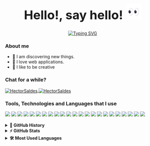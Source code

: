 <h1 style="font-size: 2.5rem; font-weight: bold; text-align: center;" align="center;">
Hello!, say hello!
<img src="./src/assets/img/eyes.gif" alt="hand" height="50" width="50"/>
</h1>

<p align="center">
<a href="https://hectorsaldes.netlify.app/"><img src="https://readme-typing-svg.herokuapp.com?font=JetBrains&weight=700&duration=2000&pause=1000&color=000000&background=FFD65A&center=true&vCenter=true&width=435&lines=HectorSaldes+%F0%9F%91%A8%E2%80%8D%F0%9F%92%BB" alt="Typing SVG" /></a>
</p>

<h3>About me</h3>

- 🎯 I am discovering new things.
- 🌌 I love web applications.
- 🤯 I like to be creative

<h3>Chat for a while?</h3>
<div>
<a href="https://t.me/HectorSaldes" target="blank">
<img align="center" src="https://img.shields.io/badge/Telegram-white?style=for-the-badge&logo=telegram&logoColor=white" alt="HectorSaldes" />
</a>
<a href="https://twitter.com/hectorsaldes" target="blank">
<img align="center" src="https://img.shields.io/badge/Twitter-white?style=for-the-badge&logo=Twitter" alt="HectorSaldes" />
</a>
</div>


<h3>Tools, Technologies and Languages that I use</h3>
<div>
<img src="https://img.shields.io/badge/Railway-13111c?style=for-the-badge&logo=railway&logoColor=fff"/>
<img src="https://img.shields.io/badge/React-202020?style=for-the-badge&logo=react&logoColor=5ccfee"/>
<img src="https://img.shields.io/badge/JavaScript-202020?style=for-the-badge&logo=javascript&logoColor=yellow"/>
<img src="https://img.shields.io/badge/Netlify-2f393b?style=for-the-badge&logo=Netlify"/>
<img src="https://img.shields.io/badge/Node.js-3c7f3a?style=for-the-badge&logo=node.js&logoColor=white"/>
<img src="https://img.shields.io/badge/MongoDB-219945?style=for-the-badge&logo=mongodb&logoColor=white"/>
<img src="https://img.shields.io/badge/Spring boot-219945?style=for-the-badge&logo=spring&logoColor=white"/>
<img src="https://img.shields.io/badge/Java-red?style=for-the-badge&logo=java"/>
<img src="https://img.shields.io/badge/HTML5-f1491c?&style=for-the-badge&logo=html5&logoColor=white"/>
<img src="https://img.shields.io/badge/Figma-white?style=for-the-badge&logo=figma"/>
<img src="https://img.shields.io/badge/Tailwindcss-white?style=for-the-badge&logo=Tailwindcss&logoColor=#08adcb"/>
<img src="https://img.shields.io/badge/Git-white?style=for-the-badge&logo=git"/>
<img src="https://img.shields.io/badge/Ubuntu-white?&style=for-the-badge&logo=ubuntu"/>
<img src="https://img.shields.io/badge/Notion-000?style=for-the-badge&logo=notion&logoColor=white"/>
<img src="https://img.shields.io/badge/Github-000?&style=for-the-badge&logo=github"/>
<img src="https://img.shields.io/badge/Spotify-000?&style=for-the-badge&logo=spotify"/>
<img src="https://img.shields.io/badge/Medium-000?&style=for-the-badge&logo=medium"/>
<img src="https://img.shields.io/badge/Unsplash-000?&style=for-the-badge&logo=unsplash"/>
<img src="https://img.shields.io/badge/Canva-454fe1?&style=for-the-badge&logo=Canva"/>
<img src="https://img.shields.io/badge/Visual Studio Code-0078d7?&style=for-the-badge&logo=visual-studio-code&logoColor=white"/>
<img src="https://img.shields.io/badge/Behance-0064f2?&style=for-the-badge&logo=behance"/>
<img src="https://img.shields.io/badge/Coolors-0c65ee?&style=for-the-badge&logo=coolors"/>
<img src="https://img.shields.io/badge/Lucidchart-f86b12?&style=for-the-badge&logo=lucidchart"/>
</div>
<br/>
<div>
    <details>
        <summary><strong>📜 GitHub History</strong></summary>
        <p>
		<img src="https://github-readme-stats.vercel.app/api?username=HectorSaldes&show_icons=true&count_private=true&theme=gruvbox&locale=en" alt="HectorSaldes" />
        </p>
    </details>
</div>
<div>
    <details>
        <summary><strong>⚡  GitHub Stats</strong></summary>
        <p>
		<img src="https://github-readme-streak-stats.herokuapp.com/?user=HectorSaldes&show_icons=true&count_private=true&theme=gruvbox&locale=en" alt="nivedin" />
        </p>
    </details>
</div>
<div>
    <details>
        <summary><strong>🛠️ Most Used Languages</strong></summary>
        <p>
		<img src="https://github-readme-stats.vercel.app/api/top-langs?username=HectorSaldes&show_icons=true&count_private=true&theme=gruvbox&locale=en&layout=compact" alt="nivedin" />
		</p>
    </details>
</div>
